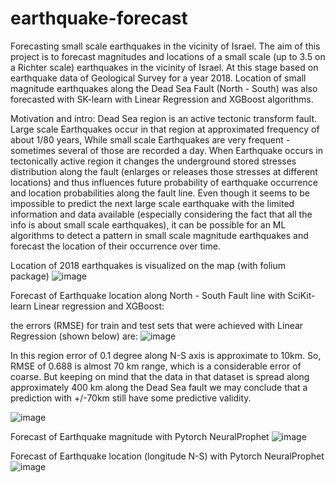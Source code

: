 # earthquake-forecast
Forecasting small scale earthquakes in the vicinity of Israel.
The aim of this project is to forecast magnitudes and locations of a small scale (up to 3.5 on a Richter scale) earthquakes in the vicinity of Israel. At this stage based on earthquake data of Geological Survey for a year 2018.
 Location of small magnitude earthquakes along the Dead Sea Fault (North - South) was also forecasted with SK-learn with Linear Regression and XGBoost algorithms.

Motivation and intro:
 Dead Sea region is an active tectonic transform fault. Large scale Earthquakes occur in that region at approximated frequency of about 1/80 years, While small scale Earthquakes are very frequent - sometimes several of those are recorded a day. When Earthquake occurs in tectonically active region it changes the underground stored stresses distribution along the fault (enlarges or releases those stresses at different locations) and thus influences future probability of earthquake occurrence and location probabilities along the fault line.
 Even though it seems to be impossible to predict the next large scale earthquake with the limited information and data available (especially considering the fact that all the info is about small scale earthquakes), it can be possible for an ML algorithms to detect a pattern in small scale magnitude earthquakes and forecast the location of their occurrence over time.

Location of 2018 earthquakes is visualized on the map (with folium package)
![image](https://user-images.githubusercontent.com/101993270/181304040-afa5ce69-1c1a-433c-b110-6ede7cd0dee2.png)

Forecast of Earthquake location along North - South Fault line with SciKit-learn Linear regression and XGBoost:

the errors (RMSE) for train and test sets that were achieved with Linear Regression (shown below) are:
![image](https://user-images.githubusercontent.com/101993270/213099563-e62dff67-1af4-477e-a743-6040996d4b7b.png)

In this region error of 0.1 degree along N-S axis is approximate to 10km. So, RMSE of 0.688 is almost 70 km range, which is a considerable error of coarse. But keeping on mind that the data in that dataset is spread along approximately 400 km along the Dead Sea fault we may conclude that a prediction with +/-70km still have some predictive validity.

![image](https://user-images.githubusercontent.com/101993270/213099104-ad101888-2403-43dd-ad75-84e05ec3e59d.png)


Forecast of Earthquake magnitude with Pytorch NeuralProphet
![image](https://user-images.githubusercontent.com/101993270/159774480-e60a0b4f-bc10-4c6e-b42a-126e338e0d87.png)

Forecast of Earthquake location (longitude N-S) with Pytorch NeuralProphet
![image](https://user-images.githubusercontent.com/101993270/159774373-fafaae95-d267-4986-8a2f-6b3aec7d4b6c.png)
